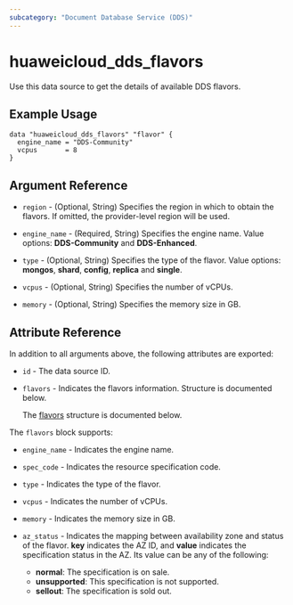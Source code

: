 ```yaml
---
subcategory: "Document Database Service (DDS)"
---
```


# huaweicloud_dds_flavors

Use this data source to get the details of available DDS flavors.

## Example Usage

```hcl
data "huaweicloud_dds_flavors" "flavor" {
  engine_name = "DDS-Community"
  vcpus       = 8
}
```

## Argument Reference

* `region` - (Optional, String) Specifies the region in which to obtain the flavors. If omitted,
  the provider-level region will be used.

* `engine_name` - (Required, String) Specifies the engine name. Value options: **DDS-Community** and **DDS-Enhanced**.

* `type` - (Optional, String) Specifies the type of the flavor. Value options: **mongos**, **shard**, **config**,
  **replica** and **single**.

* `vcpus` - (Optional, String) Specifies the number of vCPUs.

* `memory` - (Optional, String) Specifies the memory size in GB.

## Attribute Reference

In addition to all arguments above, the following attributes are exported:

* `id` - The data source ID.

* `flavors` - Indicates the flavors information. Structure is documented below.

  The [flavors](#flavors_struct) structure is documented below.

<a name="flavors_struct"></a>
The `flavors` block supports:

* `engine_name` - Indicates the engine name.

* `spec_code` - Indicates the resource specification code.

* `type` - Indicates the type of the flavor.

* `vcpus` - Indicates the number of vCPUs.

* `memory` - Indicates the memory size in GB.

* `az_status` - Indicates the mapping between availability zone and status of the flavor. **key** indicates the AZ ID,
  and **value** indicates the specification status in the AZ. Its value can be any of the following:
  + **normal**: The specification is on sale.
  + **unsupported**: This specification is not supported.
  + **sellout**: The specification is sold out.
